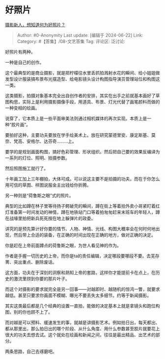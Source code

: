 # 好照片
[摄影新人，想知道何为好照片？](https://www.zhihu.com/question/658994133/answer/3539013162)

> Author: #0-Anonymity
> Last update: [编辑于 2024-06-22]
> Link:
> Category: #【答集】/08-文艺答集 
> Tag: 
> 评论区:
> 泛讨论:

好照片有两种。

一种是自己的创作。

这个最典型的是商业摄影，就是把柠檬往水里丢抓拍溅射水花的瞬间、给小姐姐做发型设计服装搞布景布光摆造型、给电影镜头设计构图指导演员管理站位和构图这一类。

这类摄影，拍摄对象基本完全出自创作者的安排，其实在出手之前就基本画好了草图构思，实际上是利用摄影摄像手段，用道具、布景、灯光代替了画笔颜料而做的一种变相的绘画。

说穿了，它本质上是一些平面审美法则通过相机媒体的再次实现。本质上是一种“胶片画”。

要拍好这种，主要功夫要放在学手绘美术上。放在研究蒙德里安、康定斯基、莫奈、梵高、安格尔、达芬奇………上。

要学的是规划画面构图，搞好色彩管理、形状组织。然后把自己要的效果反编译为一系列的灯位、照明、拍摄参数。

然后照图施工就行了。

十年画工加上三年棚拍，大体可成。可以说这主要不是拍摄的功夫。而在于你怎么用可信的草图、样图说服金主出钱给你折腾。

另一种则是“荷鲁斯之眼”式的照片。

典型的比如蹲在林子里等待扬子鳄破壳的瞬间，蹲在街上等着拍外卖小哥紧盯着红灯准备第一时间发动的神情，蹲在地铁站门口等着拍匆匆赶来末班车的年轻人，蹲在战壕里拍把新兵死死按在地上躲弹片的政委。

讲究的是预先算计好你要的情节、人物、神情、光线、构图大概率会在何时何地出现，然后带上合适的装备，在正确的时间出现在正确的地方，做对正确的决定。

你是赶在上帝前面蹲点的荷鲁斯之眼，为世人看见神的作为。

作者是手握一切历史的上帝，而你是ta的责任编辑，决定哪段要哪段不要。去芜存菁、突出重点、删除废话。

这方面，功夫在于深刻的洞察和熟知上帝的套路，这样你才能提前卡在点上，在历史的激流里捞到你要的那片叶子。

而这个对摄影的要求就完全是另一回事——对越即时、越随机的惊鸿一瞥，就要求越低。甚至只要求你画面不模糊、曝光不要丢失太多细节。约等于新闻摄影。

其实这类最后都是几个经典的设置一直拍，能做的决定基本上就是拿镜头和跑位构图，别的你也顾不上了。

而对越是可以预料、缓速发生的事，就越是讲摄影艺术。例如拍日出，每天都出、都从那里出，那么拍日出的哪个阶段、从什么角度、用什么参数甚至胶片就要花上很大的功夫去想去试。这个就处在绘画和新闻之间，往往是最出精品、出艺术的部分。

两条思路，自己去琢磨吧。